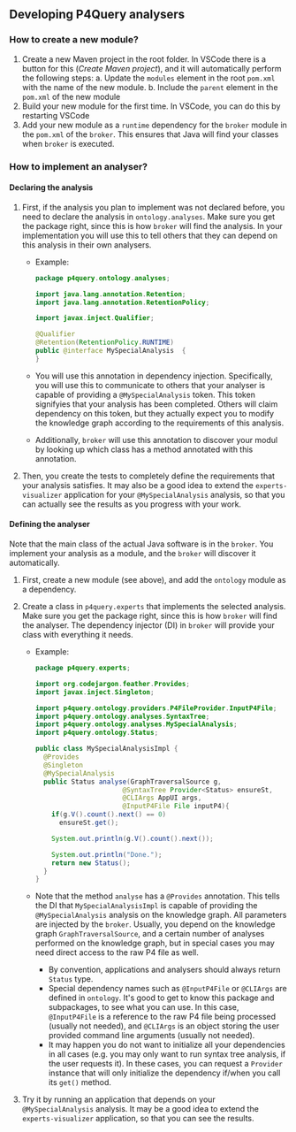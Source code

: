 ## Developing P4Query analysers

### How to create a new module?

1. Create a new Maven project in the root folder. In VSCode there is a button for this (*Create Maven project*), and it will automatically perform the following steps: 
    a. Update the `modules` element in the root `pom.xml` with the name of the new module.
    b. Include the `parent` element in the `pom.xml` of the new module
2. Build your new module for the first time. In VSCode, you can do this by restarting VSCode
3. Add your new module as a `runtime` dependency for the `broker` module in the `pom.xml` of the `broker`. This ensures that Java will find your classes when `broker` is executed.

### How to implement an analyser?

#### Declaring the analysis

1. First, if the analysis you plan to implement was not declared before, you need to declare the analysis in `ontology.analyses`. Make sure you get the package right, since this is how `broker` will find the analysis. In your implementation you will use this to tell others that they can depend on this analysis in their own analysers.

      - Example:

        ```java
        package p4query.ontology.analyses;

        import java.lang.annotation.Retention;
        import java.lang.annotation.RetentionPolicy;

        import javax.inject.Qualifier;

        @Qualifier
        @Retention(RetentionPolicy.RUNTIME)
        public @interface MySpecialAnalysis  {
        }
        ```

      - You will use this annotation in dependency injection. Specifically, you will use this to communicate to others that your analyser is capable of providing a `@MySpecialAnalysis` token. This token signifyies that your analysis has been completed. Others will claim dependency on this token, but they actually expect you to modify the knowledge graph according to the requirements of this analysis.
      - Additionally, `broker` will use this annotation to discover your modul by looking up which class has a method annotated with this annotation.


2. Then, you create the tests to completely define the requirements that your analysis satisfies. It may also be a good idea to extend the `experts-visualizer` application for your `@MySpecialAnalysis` analysis, so that you can actually see the results as you progress with your work.


#### Defining the analyser

Note that the main class of the actual Java software is in the `broker`. You implement your analysis as a module, and the `broker` will discover it automatically. 

1. First, create a new module (see above), and add the `ontology` module as a dependency. 
2. Create a class in `p4query.experts` that implements the selected analysis. Make sure you get the package right, since this is how `broker` will find the analyser. The dependency injector (DI) in `broker` will provide your class with everything it needs. 

    - Example:
    
      ```java    
      package p4query.experts;

      import org.codejargon.feather.Provides;
      import javax.inject.Singleton;

      import p4query.ontology.providers.P4FileProvider.InputP4File;
      import p4query.ontology.analyses.SyntaxTree;
      import p4query.ontology.analyses.MySpecialAnalysis;
      import p4query.ontology.Status;

      public class MySpecialAnalysisImpl {
        @Provides
        @Singleton
        @MySpecialAnalysis
        public Status analyse(GraphTraversalSource g, 
                            @SyntaxTree Provider<Status> ensureSt, 
                            @CLIArgs AppUI args, 
                            @InputP4File File inputP4){
          if(g.V().count().next() == 0)
            ensureSt.get();

          System.out.println(g.V().count().next());

          System.out.println("Done.");
          return new Status();
        }
      }
      ```

    - Note that the method `analyse` has a `@Provides` annotation. This tells the DI that `MySpecialAnalysisImpl` is capable of providing the `@MySpecialAnalysis` analysis on the knowledge graph. All parameters are injected by the `broker`. Usually, you depend on the knowledge graph `GraphTraversalSource`, and a certain number of analyses performed on the knowledge graph, but in special cases you may need direct access to the raw P4 file as well.
      * By convention, applications and analysers should always return `Status` type.
      * Special dependency names such as `@InputP4File` or `@CLIArgs` are defined in `ontology`. It's good to get to know this package and subpackages, to see what you can use. In this case, `@InputP4File` is a reference to the raw P4 file being processed (usually not needed), and `@CLIArgs` is an object storing the user provided command line arguments (usually not needed).
      * It may happen you do not want to initialize all your dependencies in all cases (e.g. you may only want to run syntax tree analysis, if the user requests it). In these cases, you can request a `Provider` instance that will only initialize the dependency if/when you call its `get()` method. 

3. Try it by running an application that depends on your `@MySpecialAnalysis` analysis. It may be a good idea to extend the `experts-visualizer` application, so that you can see the results.
